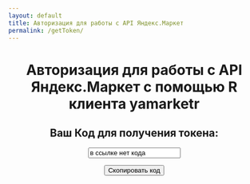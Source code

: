 ```yaml
---
layout: default
title: Авторизация для работы с API Яндекс.Маркет
permalink: /getToken/
---
```


<script>
  function copyCode() {
    var copyText = document.getElementById("txt1");
    copyText.select();
    document.execCommand("copy");
  }
    
  window.onload = function() {
  document.getElementById('txt1').value = window.location.href.slice(window.location.href.indexOf('=') + 1, window.location.href.slice().length);}
</script>
  
<h1><center>Авторизация для работы с API Яндекс.Маркет с помощью R клиента <b>yamarketr</b></center></h1>
<h2><center>Ваш Код для получения токена:</center></h2>
<div class="tok_style">
<center>
<p>
  <input type="text" value="в ссылке нет кода" id="txt1">
  </p><p>
  <button onclick="copyCode()">Скопировать код</button>
 </p>
</center>
</div>

